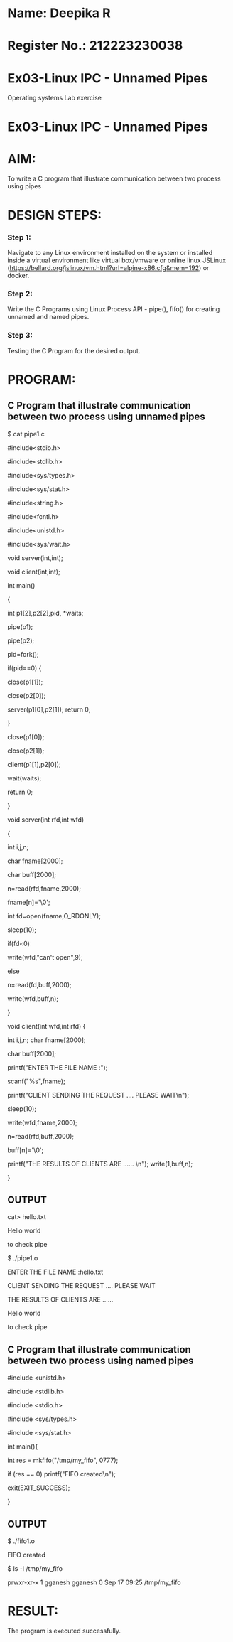 # Name: Deepika R
# Register No.: 212223230038
# Ex03-Linux IPC - Unnamed Pipes
Operating systems Lab exercise
# Ex03-Linux IPC - Unnamed Pipes

# AIM: 
To write a C program that illustrate communication between two process using pipes

# DESIGN STEPS:

### Step 1:

Navigate to any Linux environment installed on the system or installed inside a virtual environment like virtual box/vmware or online linux JSLinux (https://bellard.org/jslinux/vm.html?url=alpine-x86.cfg&mem=192) or docker.

### Step 2:

Write the C Programs using Linux Process API - pipe(), fifo() for creating unnamed and named pipes.

### Step 3:

Testing the C Program for the desired output. 

# PROGRAM:

## C Program that illustrate communication between two process using unnamed pipes

$ cat pipe1.c 

#include<stdio.h>

#include<stdlib.h>

#include<sys/types.h> 

#include<sys/stat.h> 

#include<string.h> 

#include<fcntl.h> 

#include<unistd.h>

#include<sys/wait.h>

void server(int,int); 

void client(int,int); 

int main() 

{ 

int p1[2],p2[2],pid, *waits; 

pipe(p1); 

pipe(p2); 

pid=fork(); 

if(pid==0) { 

close(p1[1]); 

close(p2[0]); 

server(p1[0],p2[1]); return 0;

 } 

close(p1[0]); 

close(p2[1]); 

client(p1[1],p2[0]); 

wait(waits); 

return 0; 

} 

void server(int rfd,int wfd) 

{ 

int i,j,n; 

char fname[2000]; 

char buff[2000];

n=read(rfd,fname,2000);

fname[n]='\0';

int fd=open(fname,O_RDONLY);

sleep(10); 

if(fd<0) 

write(wfd,"can't open",9); 

else 

n=read(fd,buff,2000); 

write(wfd,buff,n); 

}

void client(int wfd,int rfd) {

int i,j,n; char fname[2000];

char buff[2000];

printf("ENTER THE FILE NAME :");

scanf("%s",fname);

printf("CLIENT SENDING THE REQUEST .... PLEASE WAIT\n");

sleep(10);

write(wfd,fname,2000);

n=read(rfd,buff,2000);

buff[n]='\0';

printf("THE RESULTS OF CLIENTS ARE ...... \n"); write(1,buff,n);

}


## OUTPUT
cat> hello.txt

Hello world

to check pipe

$ ./pipe1.o 

ENTER THE FILE NAME :hello.txt	

CLIENT SENDING THE REQUEST .... PLEASE WAIT

THE RESULTS OF CLIENTS ARE ...... 

Hello world

to check pipe


## C Program that illustrate communication between two process using named pipes

#include <unistd.h>

#include <stdlib.h>

#include <stdio.h>

#include <sys/types.h>

#include <sys/stat.h>

int main(){

int res = mkfifo("/tmp/my_fifo", 0777);

if (res == 0) printf("FIFO created\n");

exit(EXIT_SUCCESS);

}

## OUTPUT

$ ./fifo1.o 

FIFO created

$ ls -l /tmp/my_fifo 

prwxr-xr-x 1 gganesh gganesh 0 Sep 17 09:25 /tmp/my_fifo



# RESULT:
The program is executed successfully.
